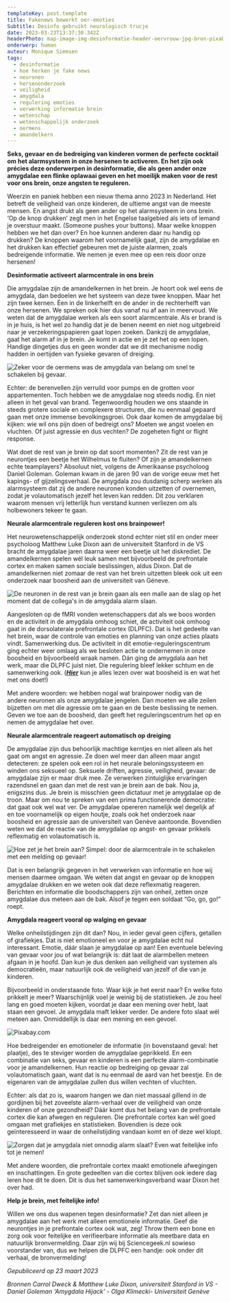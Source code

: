 ```yaml
---
templateKey: post.template
title: Fakenews bewerkt oer-emoties
Subtitle: Desinfo gebruikt neurologisch trucje
date: 2023-03-23T13:37:30.342Z
headerPhoto: map-image-img-desinformatie-header-oervrouw-jpg-bron-pixabay-com-onderschrift-desinformatie-header
onderwerp: human
auteur: Monique Siemsen
tags:
  - desinformatie
  - hoe herken je fake news
  - neuronen
  - hersenonderzoek
  - veiligheid
  - amygdala
  - regulering emoties
  - verwerking informatie brein
  - wetenschap
  - wetenschappelijk onderzoek
  - oermens
  - amandelkern
---
```

**Seks, gevaar en de bedreiging van kinderen vormen de perfecte cocktail om het alarmsysteem in onze hersenen te activeren. En het zijn ook précies deze onderwerpen in desinformatie, die als geen ander onze amygdalae een flinke oplawaai geven en het moeilijk maken voor de rest voor ons brein, onze angsten te reguleren.**

Weerzin en paniek hebben een nieuw thema anno 2023 in Nederland. Het betreft de veiligheid van onze kinderen, de ultieme angst van de meeste mensen. En angst drukt als geen ander op het alarmsysteem in ons brein. ‘Op de knop drukken’ zegt men in het Engelse taalgebied als iets of iemand je overstuur maakt. (Someone pushes your buttons). Maar welke knoppen hebben we het dan over? En hoe kunnen anderen daar nu handig op drukken? De knoppen waarom het voornamelijk gaat, zijn de amygdalae en het drukken kan effectief gebeuren met de juiste alarmen, zoals bedreigende informatie. We nemen je even mee op een reis door onze hersenen!

**Desinformatie activeert alarmcentrale in ons brein**

Die amygdalae zijn de amandelkernen in het brein. Je hoort ook wel eens de amygdala, dan bedoelen we het systeem van deze twee knoppen. Maar het zijn twee kernen. Éen in de linkerhelft en de ander in de rechterhelft van onze hersenen. We spreken ook hier dus vanaf nu af aan in meervoud. We weten dat de amygdalae werken als een soort alarmcentrale. Als er brand is in je huis, is het wel zo handig dat je de benen neemt en niet nog uitgebreid naar je verzekeringspapieren gaat lopen zoeken. Dankzij de amygdalae, gaat het alarm af in je brein. Je komt in actie en je zet het op een lopen. Handige dingetjes dus en geen wonder dat we dit mechanisme nodig hadden in oertijden van fysieke gevaren of dreiging.

![Zeker voor de oermens was de amygdala van belang om snel te schakelen bij gevaar.](/img/desinformatie-gevaar-mammoet-grot.jpg "Pixabay.com")

Echter: de berenvellen zijn verruild voor pumps en de grotten voor appartementen. Toch hebben we de amygdalae nog steeds nodig. En niet alleen in het geval van brand. Tegenwoordig houden we ons staande in steeds grotere sociale en complexere structuren, die nu eenmaal gepaard gaan met onze immense bevolkingsgroei. Ook daar komen de amygdalae bij kijken: wie wil ons pijn doen of bedreigt ons? Moeten we angst voelen en vluchten. Of juist agressie en dus vechten? De zogeheten fight or flight response.

Wat doet de rest van je brein op dat soort momenten? Zit de rest van je neurontjes een beetje het Wilhelmus te fluiten? Of zijn je amandelkernen echte teamplayers? Absoluut niet, volgens de Amerikaanse psycholoog Daniel Goleman. Goleman kwam in de jaren 90 van de vorige eeuw met het kapings- of gijzelingsverhaal. De amygdala zou dusdanig scherp werken als alarmsysteem dat zij de andere neuronen konden uitzetten of overnemen, zodat je volautomatisch jezelf het leven kan redden. Dit zou verklaren waarom mensen vrij letterlijk hun verstand kunnen verliezen om als holbewoners tekeer te gaan.

**Neurale alarmcentrale reguleren kost ons brainpower!**

Het neurowetenschappelijk onderzoek stond echter niet stil en onder meer psycholoog Matthew Luke Dixon aan de universiteit Stanford in de VS bracht de amygdalae jaren daarna weer een beetje uit het diskrediet. De amandelkernen spelen wél leuk samen met bijvoorbeeld de prefrontale cortex en maken samen sociale beslissingen, aldus Dixon. Dat de amandelkernen niet zomaar de rest van het brein uitzetten bleek ook uit een onderzoek naar boosheid aan de universiteit van Géneve. 

![De neuronen in de rest van je brein gaan als een malle aan de slag op het moment dat de collega's in de amygdala alarm slaan.](/img/desinformatie-neuronen-verbonden.jpg "Pixabay.com")

Aangesloten op de fMRI vonden wetenschappers dat als we boos worden en de activiteit in de amygdala omhoog schiet, de activiteit ook omhoog gaat in de dorsolaterale prefrontale cortex (DLPFC). Dat is het gedeelte van het brein, waar de controle van emoties en planning van onze acties plaats vindt. Samenwerking dus. De activiteit in dit emotie-reguleringscentrum ging echter weer omlaag als we besloten actie te ondernemen in onze boosheid en bijvoorbeeld wraak namen. Dán ging de amygdala aan het werk, maar die DLPFC juist niet. Die regulering bleef lekker schtum en de samenwerking ook. (***[Hier](/de-boze-maar-sociale-homo-sapiens)*** kun je alles lezen over wat boosheid is en wat het met ons doet!)

Met andere woorden: we hebben nogal wat brainpower nodig van de andere neuronen als onze amygdalae jengelen. Dan moeten we alle zeilen bijzetten om met die agressie om te gaan en de beste beslissing te nemen. Geven we toe aan de boosheid, dan geeft het reguleringscentrum het op en nemen de amygdalae het over. 

**Neurale alarmcentrale reageert automatisch op dreiging**

De amygdalae zijn dus behoorlijk machtige kerntjes en niet alleen als het gaat om angst en agressie. Ze doen wel meer dan alleen maar angst detecteren: ze spelen ook een rol in het neurale beloningssysteem en winden ons seksueel op. Seksuele driften, agressie, veiligheid, gevaar: de amygdalae zijn er maar druk mee. Ze verwerken zintuiglijke ervaringen razendsnel en gaan dan met de rest van je brein aan de bak. Nou ja, enigszins dus. Je brein is misschien geen dictatuur met je amygdalae op de troon. Maar om nou te spreken van een prima functionerende democratie: dat gaat ook wel wat ver. De amygdalae opereren namelijk wel degelijk af en toe voornamelijk op eigen houtje, zoals ook het onderzoek naar boosheid en agressie aan de universiteit van Genève aantoonde. Bovendien weten we dat de reactie van de amygdalae op angst- en gevaar prikkels reflexmatig en volautomatisch is. 

![Hoe zet je het brein aan? Simpel: door de alarmcentrale in te schakelen met een melding op gevaar!](/img/desinformatie-brein-lampje.jpg "Pixabay.com")

Dat is een belangrijk gegeven in het verwerken van informatie en hoe wij mensen daarmee omgaan. We wéten dat angst en gevaar op de knoppen amygdalae drukken en we weten ook dat deze reflexmatig reageren. Berichten en informatie die boodschappers zijn van onheil, zetten onze amygdalae dus meteen aan de bak. Alsof je tegen een soldaat “Go, go, go!” roept. 

**Amygdala reageert vooral op walging en gevaar**

Welke onheilstijdingen zijn dit dan? Nou, in ieder geval geen cijfers, getallen of grafiekjes. Dat is niet emotioneel en voor je amygdalae echt nul interessant. Emotie, dáár slaan je amygdalae op aan! Een eventuele beleving van gevaar voor jou of wat belangrijk is: dát laat de alarmbellen meteen afgaan in je hoofd. Dan kun je dus denken aan veiligheid van systemen als democratieën, maar natuurlijk ook de veiligheid van jezelf of die van je kinderen. 

Bijvoorbeeld in onderstaande foto. Waar kijk je het eerst naar? En welke foto prikkelt je meer? Waarschijnlijk voel je weinig bij de statistieken. Je zou heel lang en goed moeten kijken, voordat je daar een mening over hebt, laat staan een gevoel. Je amygdala maft lekker verder. De andere foto slaat wél meteen aan. Onmiddellijk is daar een mening en een gevoel. 

![](/img/desinformatie-collage.jpg "Pixabay.com")

Hoe bedreigender en emotioneler de informatie (in bovenstaand geval: het plaatje), des te steviger worden de amygdalae geprikkeld. En een combinatie van seks, gevaar en kinderen is een perfecte alarm-combinatie voor je amandelkernen. Hun reactie op bedreiging op gevaar zal volautomatisch gaan, want dat is nu eenmaal de aard van het beestje. En de eigenaren van de amygdalae zullen dus willen vechten of vluchten.

Echter: als dat zo is, waarom hangen we dan niet massaal gillend in de gordijnen bij het zoveelste alarm-verhaal over de veiligheid van onze kinderen of onze gezondheid? Dáár komt dus het belang van de prefrontale cortex die kan afwegen en reguleren. Die prefrontale cortex kan wél goed omgaan met grafiekjes en statistieken. Bovendien is deze ook geïnteresseerd in waar de onheilstijding vandaan komt en of deze wel klopt. 

![Zorgen dat je amygdala niet onnodig alarm slaat? Even wat feitelijke info tot je nemen!](/img/desinformatie-poppetje-boek.jpg "Pixabay.com")

Met andere woorden, die prefrontale cortex maakt emotionele afwegingen en inschattingen. En grote gedeelten van die cortex blijven ook iedere dag leren hoe dit te doen. Dit is dus het samenwerkingsverband waar Dixon het over had. 

**Help je brein, met feitelijke info!**

Willen we ons dus wapenen tegen desinformatie? Zet dan niet alleen je amygdalae aan het werk met alleen emotionele informatie. Geef die neurontjes in je prefrontale cortex ook wat, zeg! Throw them een bone en zorg ook voor feitelijke en verifieerbare informatie als meetbare data en natuurlijk bronvermelding. Daar zijn wij bij Sciencegeek.nl sowieso voorstander van, dus we helpen die DLPFC een handje: ook onder dit verhaal, de bronvermelding!

*Gepubliceerd op 23 maart 2023*

*Bronnen Carrol Dweck & Matthew Luke Dixon, universiteit Stanford in VS - Daniel Goleman ‘Amygdala Hijack’ - Olga Klimecki- Universiteit Genève*
